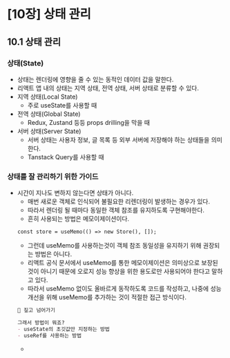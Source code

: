 # [10장] 상태 관리
## 10.1 상태 관리
### 상태(State)
- 상태는 렌더링에 영향을 줄 수 있는 동적인 데이터 값을 말한다.
- 리액트 앱 내의 상태는 지역 상태, 전역 상태, 서버 상태로 분류할 수 있다.
- 지역 상태(Local State)
  - 주로 useState를 사용할 때
- 전역 상태(Global State)
  - Redux, Zustand 등등 props drilling을 막을 때
- 서버 상태(Server State)
  - 서버 상태는 사용자 정보, 글 목록 등 외부 서버에 저장해야 하는 상태들을 의미한다.
  - Tanstack Query를 사용할 때

### 상태를 잘 관리하기 위한 가이드
- 시간이 지나도 변하지 않는다면 상태가 아니다.
  - 매번 새로운 객체로 인식되어 불필요한 리렌더링이 발생하는 경우가 있다.
  - 따라서 렌더링 될 때마다 동일한 객체 참조를 유지하도록 구현해야한다.
  - 흔히 사용되는 방법은 메모이제이션이다.
  ```tsx
  const store = useMemo(() => new Store(), []);
  ```
  - 그런데 useMemo를 사용하는것이 객체 참조 동일성을 유지하기 위해 권장되는 방법은 아니다.
  - 리액트 공식 문서에서 useMemo를 통한 메모이제이션은 의미상으로 보장된 것이 아니기 때문에 오로지 성능 향상을 위한 용도로만 사용되어야 한다고 말하고 있다.
  - 따라서 useMemo 없이도 올바르게 동작하도록 코드를 작성하고, 나중에 성능 개선을 위해 useMemo를 추가하는 것이 적절한 접근 방식이다.
  ```md
  🧐 짚고 넘어가기

  그래서 방법이 뭐죠?
  - useState의 초깃값만 지정하는 방법
  - useRef를 사용하는 방법
  ```
  - 
